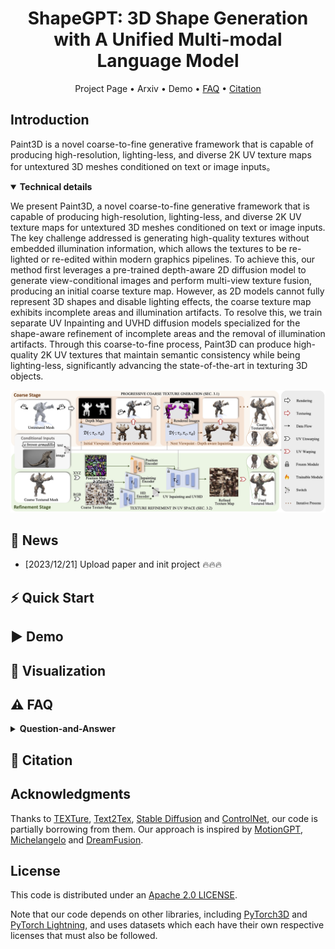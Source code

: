 

<div align="center">
    <h1> <a>ShapeGPT: 3D Shape Generation with A Unified Multi-modal Language Model</a></h1>

<p align="center">
  <a >Project Page</a> •
  <a >Arxiv</a> •
  Demo •
  <a href="#️-faq">FAQ</a> •
  <a href="#-citation">Citation</a>
</p>

</div>


##  Introduction

Paint3D is a novel coarse-to-fine generative framework that is capable of producing high-resolution, lighting-less, and diverse 2K UV texture maps for untextured 3D meshes conditioned on text or image inputs。

<details open="open">
    <summary><b>Technical details</b></summary>

We present Paint3D, a novel coarse-to-fine generative framework that is capable of producing high-resolution, lighting-less, and diverse 2K UV texture maps for untextured 3D meshes conditioned on text or image inputs. The key challenge addressed is generating high-quality textures without embedded illumination information, which allows the textures to be re-lighted or re-edited within modern graphics pipelines. To achieve this, our method first leverages a pre-trained depth-aware 2D diffusion model to generate view-conditional images and perform multi-view texture fusion, producing an initial coarse texture map. However, as 2D models cannot fully represent 3D shapes and disable lighting effects, the coarse texture map exhibits incomplete areas and illumination artifacts. To resolve this, we train separate UV Inpainting and UVHD diffusion models specialized for the shape-aware refinement of incomplete areas and the removal of illumination artifacts. Through this coarse-to-fine process, Paint3D can produce high-quality 2K UV textures that maintain semantic consistency while being lighting-less, significantly advancing the state-of-the-art in texturing 3D objects.

<img width="1194" alt="pipeline" src="./assets/images/pipeline.jpg">
</details>

## 🚩 News

- [2023/12/21] Upload paper and init project 🔥🔥🔥

## ⚡ Quick Start

<!-- <details>
  <summary><b>Setup and download</b></summary>

</details> -->

## ▶️ Demo

<!-- <details>
  <summary><b>Webui</b></summary>


</details> -->

## 👀 Visualization

## ⚠️ FAQ

<details> <summary><b>Question-and-Answer</b></summary>
    

</details>
</details>

## 📖 Citation



## Acknowledgments

Thanks to [TEXTure](https://github.com/TEXTurePaper/TEXTurePaper), 
[Text2Tex](https://github.com/daveredrum/Text2Tex), 
[Stable Diffusion](https://github.com/CompVis/stable-diffusion) and [ControlNet](https://github.com/lllyasviel/ControlNet), our code is partially borrowing from them. 
Our approach is inspired by [MotionGPT](https://github.com/OpenMotionLab/MotionGPT), [Michelangelo](https://neuralcarver.github.io/michelangelo/) and [DreamFusion](https://dreamfusion3d.github.io/).

## License

This code is distributed under an [Apache 2.0 LICENSE](LICENSE).

Note that our code depends on other libraries, including [PyTorch3D](https://pytorch3d.org/) and [PyTorch Lightning](https://lightning.ai/), and uses datasets which each have their own respective licenses that must also be followed.